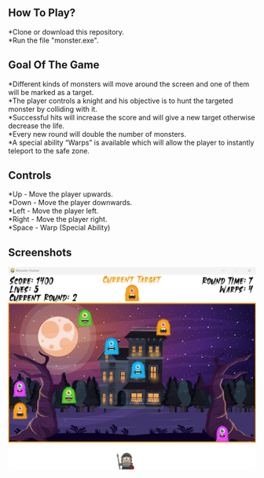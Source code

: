 ## How To Play?
*Clone or download this repository.  
*Run the file "monster.exe".

## Goal Of The Game
*Different kinds of monsters will move around the screen and one of them will be marked as a target.  
*The player controls a knight and his objective is to hunt the targeted monster by colliding with it.  
*Successful hits will increase the score and will give a new target otherwise decrease the life.  
*Every new round will double the number of monsters.  
*A special ability “Warps” is available which will allow the player to instantly teleport to the safe zone.  

## Controls
*Up - Move the player upwards.   
*Down - Move the player downwards.  
*Left - Move the player left.  
*Right - Move the player right.  
*Space - Warp (Special Ability)

## Screenshots
![game](https://github.com/99ashu/Monster_Hunter/blob/main/screenshots/Screenshot%202023-05-27%20211721.png?raw=true)
